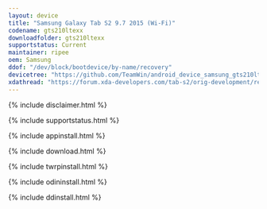 ```yaml
---
layout: device
title: "Samsung Galaxy Tab S2 9.7 2015 (Wi-Fi)"
codename: gts210ltexx
downloadfolder: gts210ltexx
supportstatus: Current
maintainer: ripee
oem: Samsung
ddof: "/dev/block/bootdevice/by-name/recovery"
devicetree: "https://github.com/TeamWin/android_device_samsung_gts210ltexx"
xdathread: "https://forum.xda-developers.com/tab-s2/orig-development/recovery-twrp-3-2-1-0-t3719988"
---
```


{% include disclaimer.html %}

{% include supportstatus.html %}

{% include appinstall.html %}

{% include download.html %}

{% include twrpinstall.html %}

{% include odininstall.html %}

{% include ddinstall.html %}